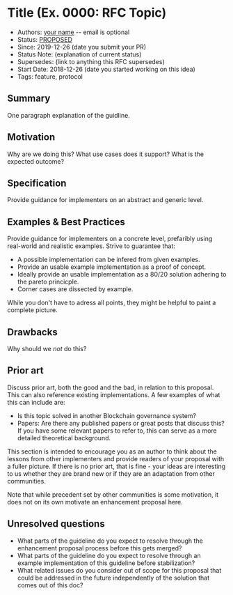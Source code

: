 # Title (Ex. 0000: RFC Topic)
- Authors: [your name](you@github-email) -- email is optional
- Status: [PROPOSED](/README.md#proposed)
- Since: 2019-12-26 (date you submit your PR)
- Status Note: (explanation of current status)  
- Supersedes: (link to anything this RFC supersedes)
- Start Date: 2018-12-26 (date you started working on this idea)
- Tags: feature, protocol

## Summary

One paragraph explanation of the guidline.

## Motivation

Why are we doing this? What use cases does it support? What is the expected
outcome?

## Specification

Provide guidance for implementers on an abstract and generic level.

## Examples & Best Practices

Provide guidance for implementers on a concrete level, prefaribly using real-world and realistic examples.
Strive to guarantee that:

- A possible implementation can be infered from given examples.
- Provide an usable example implementation as a proof of concept.
- Ideally provide an usable implementation as a 80/20 solution adhering to the pareto princicple.
- Corner cases are dissected by example.

While you don't have to adress all points, they might be helpful to paint a complete picture. 

## Drawbacks

Why should we *not* do this?

## Prior art

Discuss prior art, both the good and the bad, in relation to this proposal.
This can also reference existing implementations.
A few examples of what this can include are:

- Is this topic solved in another Blockchain governance system?
- Papers: Are there any published papers or great posts that discuss this?
  If you have some relevant papers to refer to, this can serve as a more detailed theoretical background.

This section is intended to encourage you as an author to think about the lessons from other implementers and provide readers of your proposal with a
fuller picture. 
If there is no prior art, that is fine - your ideas are interesting to us whether they are brand new or if they are an adaptation from other communities.

Note that while precedent set by other communities is some motivation, it
does not on its own motivate an enhancement proposal here. 

## Unresolved questions

- What parts of the guideline do you expect to resolve through the enhancement proposal process before this gets merged?
- What parts of the guideline do you expect to resolve through an example implementation of this guideline before stabilization?
- What related issues do you consider out of scope for this proposal that could be addressed in the future independently of the solution that comes out of this doc?
